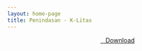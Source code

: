 ```yaml
---
layout: home-page
title: Penindasan - K-Litas
---
```


<center>
<a href="https://drive.google.com/uc?authuser=0&id=1c2M6FIlNWdElHInUQunDPRZH2bLds8qZ&export=download" ><i class="fa fa-caret-down" aria-hidden="true"></i>&nbsp; &nbsp;Download</a>
</center>
